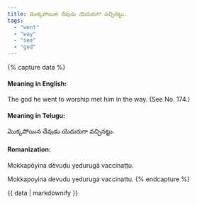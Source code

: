 ```yaml
---
title: మొక్కపోయిన దేవుడు యెదురుగా వచ్చినట్టు.
tags:
  - "went"
  - "way"
  - "see"
  - "god"
---
```


{% capture data %}
#### Meaning in English:
The god he went to worship met him in the way.
(See No. 174.)

#### Meaning in Telugu:
మొక్కపోయిన దేవుడు యెదురుగా వచ్చినట్టు.

#### Romanization:
Mokkapōyina dēvuḍu yedurugā vaccinaṭṭu.

Mokkapoyina devudu yeduruga vaccinattu.
{% endcapture %}

{{ data | markdownify }}

